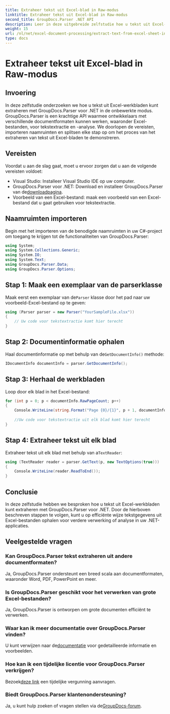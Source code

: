 ```yaml
---
title: Extraheer tekst uit Excel-blad in Raw-modus
linktitle: Extraheer tekst uit Excel-blad in Raw-modus
second_title: GroupDocs.Parser .NET API
description: Leer in deze uitgebreide zelfstudie hoe u tekst uit Excel-werkbladen kunt extraheren met GroupDocs.Parser voor .NET. Download en begin met parseren.
weight: 15
url: /nl/net/excel-document-processing/extract-text-from-excel-sheet-in-raw-mode/
type: docs
---
```

# Extraheer tekst uit Excel-blad in Raw-modus

## Invoering
In deze zelfstudie onderzoeken we hoe u tekst uit Excel-werkbladen kunt extraheren met GroupDocs.Parser voor .NET in de onbewerkte modus. GroupDocs.Parser is een krachtige API waarmee ontwikkelaars met verschillende documentformaten kunnen werken, waaronder Excel-bestanden, voor tekstextractie en -analyse. We doorlopen de vereisten, importeren naamruimten en splitsen elke stap op om het proces van het extraheren van tekst uit Excel-bladen te demonstreren.
## Vereisten
Voordat u aan de slag gaat, moet u ervoor zorgen dat u aan de volgende vereisten voldoet:
- Visual Studio: Installeer Visual Studio IDE op uw computer.
-  GroupDocs.Parser voor .NET: Download en installeer GroupDocs.Parser van de[downloadpagina](https://releases.groupdocs.com/parser/net/).
- Voorbeeld van een Excel-bestand: maak een voorbeeld van een Excel-bestand dat u gaat gebruiken voor tekstextractie.

## Naamruimten importeren
Begin met het importeren van de benodigde naamruimten in uw C#-project om toegang te krijgen tot de functionaliteiten van GroupDocs.Parser:
```csharp
using System;
using System.Collections.Generic;
using System.IO;
using System.Text;
using GroupDocs.Parser.Data;
using GroupDocs.Parser.Options;
```
## Stap 1: Maak een exemplaar van de parserklasse
 Maak eerst een exemplaar van de`Parser` klasse door het pad naar uw voorbeeld-Excel-bestand op te geven:
```csharp
using (Parser parser = new Parser("YourSampleFile.xlsx"))
{
    // Uw code voor tekstextractie komt hier terecht
}
```
## Stap 2: Documentinformatie ophalen
 Haal documentinformatie op met behulp van de`GetDocumentInfo()` methode:
```csharp
IDocumentInfo documentInfo = parser.GetDocumentInfo();
```
## Stap 3: Herhaal de werkbladen
Loop door elk blad in het Excel-bestand:
```csharp
for (int p = 0; p < documentInfo.RawPageCount; p++)
{
    Console.WriteLine(string.Format("Page {0}/{1}", p + 1, documentInfo.RawPageCount));
    
    //Uw code voor tekstextractie uit elk blad komt hier terecht
}
```
## Stap 4: Extraheer tekst uit elk blad
 Extraheer tekst uit elk blad met behulp van a`TextReader`:
```csharp
using (TextReader reader = parser.GetText(p, new TextOptions(true)))
{
    Console.WriteLine(reader.ReadToEnd());
}
```

## Conclusie
In deze zelfstudie hebben we besproken hoe u tekst uit Excel-werkbladen kunt extraheren met GroupDocs.Parser voor .NET. Door de hierboven beschreven stappen te volgen, kunt u op efficiënte wijze tekstgegevens uit Excel-bestanden ophalen voor verdere verwerking of analyse in uw .NET-applicaties.

## Veelgestelde vragen
### Kan GroupDocs.Parser tekst extraheren uit andere documentformaten?
Ja, GroupDocs.Parser ondersteunt een breed scala aan documentformaten, waaronder Word, PDF, PowerPoint en meer.
### Is GroupDocs.Parser geschikt voor het verwerken van grote Excel-bestanden?
Ja, GroupDocs.Parser is ontworpen om grote documenten efficiënt te verwerken.
### Waar kan ik meer documentatie over GroupDocs.Parser vinden?
 U kunt verwijzen naar de[documentatie](https://tutorials.groupdocs.com/parser/net/) voor gedetailleerde informatie en voorbeelden.
### Hoe kan ik een tijdelijke licentie voor GroupDocs.Parser verkrijgen?
 Bezoek[deze link](https://purchase.groupdocs.com/temporary-license/) een tijdelijke vergunning aanvragen.
### Biedt GroupDocs.Parser klantenondersteuning?
Ja, u kunt hulp zoeken of vragen stellen via de[GroupDocs-forum](https://forum.groupdocs.com/c/parser/17).